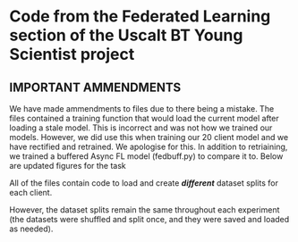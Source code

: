 # Code from the Federated Learning section of the Uscalt BT Young Scientist project

## IMPORTANT AMMENDMENTS

We have made ammendments to files due to there being a mistake. The files contained a training function that would load the current model after loading a stale model. This is incorrect and was not how we trained our models. However, we did use this when training our 20 client model and we have rectified and retrained. We apologise for this. In addition to retriaining, we trained a buffered Async FL model (fedbuff.py) to compare it to. Below are updated figures for the task

All of the files contain code to load and create ***different*** dataset splits for each client. 

However, the dataset splits remain the same throughout each experiment (the datasets were shuffled and split once, and they were saved and loaded as needed).
